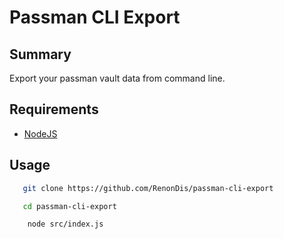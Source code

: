 # Passman CLI Export

## Summary

Export your passman vault data from command line.

## Requirements

* [NodeJS](https://nodejs.org/en/)

## Usage

```bash
   git clone https://github.com/RenonDis/passman-cli-export

   cd passman-cli-export

    node src/index.js
```
